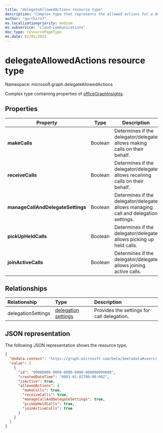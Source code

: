 ```yaml
---
title: "delegateAllowedActions resource type"
description: "Complex type that represents the allowed actions for a delegate and delegator."
author: "garchiro7"
ms.localizationpriority: medium
ms.subservice: "cloud-communications"
doc_type: resourcePageType
ms.date: 02/01/2025
---
```


# delegateAllowedActions resource type

Namespace: microsoft.graph.delegateAllowedActions

Complex type containing properties of [officeGraphInsights](officegraphinsights.md).

## Properties

| Property      | Type      | Description  |
| ------------- |-----------| -------------|
| **makeCalls**                     |Boolean| Determines if the delegator/delegate allows making calls on their behalf. |
| **receiveCalls**                  |Boolean| Determines if the delegator/delegate allows receiving calls on their behalf. |
| **manageCallAndDelegateSettings** |Boolean| Determines if the delegator/delegate allows managing call and delegation settings. |
| **pickUpHeldCalls**               |Boolean| Determines if the delegator/delegate allows picking up held calls. |
| **joinActiveCalls**               |Boolean| Determines if the delegator/delegate allows joining active calls. |


## Relationships

|Relationship|Type|Description|
|:---|:---|:---|
|delegationSettings|[delegation settings](../resources/delegationSettings.md)| Provides the settings for call delegation.|


## JSON representation

The following JSON representation shows the resource type.

<!-- {
  "blockType": "resource",
  "@odata.type": "microsoft.graph.delegationSettings"
}
-->
``` json
{
  "@odata.context": "https://graph.microsoft.com/beta/$metadata#users('{user_id}')/communications/callSettings/delegators",
  "value": [
    {
      "id": "00000000-0000-0000-0000-000000000000",
      "createdDateTime": "0001-01-01T00:00:00Z",
      "isActive": true,
      "allowedActions": {
        "makeCalls": true,
        "receiveCalls": true,
        "manageCallAndDelegateSettings": true,
        "pickUpHeldCalls": true,
        "joinActiveCalls": true
      }
    }
  ]
}
```
